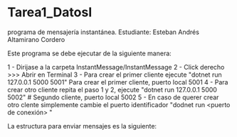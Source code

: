 # Tarea1_DatosI
programa de mensajería instantánea.
Estudiante: Esteban Andrés Altamirano Cordero


Este programa se debe ejecutar de la siguiente manera:

1 - Dirijase a la carpeta InstantMessage/InstantMessage
2 - Click derecho >>> Abrir en Terminal
3 - Para crear el primer cliente ejecute "dotnet run 127.0.0.1 5000 5001"  Para crear el primer cliente, puerto local 5001
4 - Para crear otro cliente repita el paso 1 y 2, ejecute "dotnet run 127.0.0.1 5000 5002"  # Segundo cliente, puerto local 5002
5 - En caso de querer crear otro clente simplemente cambie el puerto identificador "dodnet run <IP adress> <puerto de conexión> <Puerto Identificador>"

La estructura para enviar mensajes es la siguiente: 
